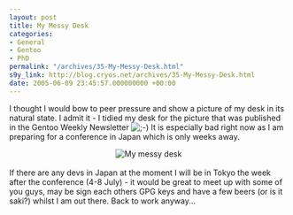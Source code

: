 ```yaml
---
layout: post
title: My Messy Desk
categories:
- General
- Gentoo
- PhD
permalink: "/archives/35-My-Messy-Desk.html"
s9y_link: http://blog.cryos.net/archives/35-My-Messy-Desk.html
date: 2005-06-09 23:45:57.000000000 +00:00
---
```

I thought I would bow to peer pressure and show a picture of my desk in its natural state. I admit it - I tidied my desk for the picture that was published in the Gentoo Weekly Newsletter <img src="http://blog.cryos.net/templates/default/img/emoticons/wink.png" alt=";-)" style="display: inline; vertical-align: bottom;" class="emoticon" /> It is especially bad right now as I am preparing for a conference in Japan which is only weeks away.<br />
<center><img src="http://blog.cryos.net/uploads/messy-desk-thumb.jpg" alt="My messy desk" /></center><br />
If there are any devs in Japan at the moment I will be in Tokyo the week after the conference (4-8 July) - it would be great to meet up with some of you guys, may be sign each others GPG keys and have a few beers (or is it saki?) whilst I am out there. Back to work anyway...
